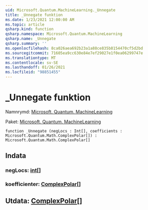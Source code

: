 ```yaml
---
uid: Microsoft.Quantum.MachineLearning._Unnegate
title: _Unnegate funktion
ms.date: 1/23/2021 12:00:00 AM
ms.topic: article
qsharp.kind: function
qsharp.namespace: Microsoft.Quantum.MachineLearning
qsharp.name: _Unnegate
qsharp.summary: ''
ms.openlocfilehash: 8ca026aea692b23a1a88ce835b8154470cf5d2bd
ms.sourcegitcommit: 71605ea9cc630e84e7ef29027e1f0ea06299747e
ms.translationtype: MT
ms.contentlocale: sv-SE
ms.lasthandoff: 01/26/2021
ms.locfileid: "98851455"
---
```

# <a name="_unnegate-function"></a>_Unnegate funktion

Namnrymd: [Microsoft. Quantum. MachineLearning](xref:Microsoft.Quantum.MachineLearning)

Paket: [Microsoft. Quantum. MachineLearning](https://nuget.org/packages/Microsoft.Quantum.MachineLearning)




```qsharp
function _Unnegate (negLocs : Int[], coefficients : Microsoft.Quantum.Math.ComplexPolar[]) : Microsoft.Quantum.Math.ComplexPolar[]
```


## <a name="input"></a>Indata

### <a name="neglocs--int"></a>negLocs: [int](xref:microsoft.quantum.lang-ref.int)[]




### <a name="coefficients--complexpolar"></a>koefficienter: [ComplexPolar](xref:Microsoft.Quantum.Math.ComplexPolar)[]





## <a name="output--complexpolar"></a>Utdata: [ComplexPolar](xref:Microsoft.Quantum.Math.ComplexPolar)[]

